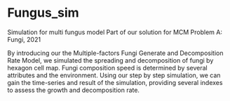# Fungus_sim
Simulation for multi fungus model
Part of our solution for MCM Problem A: Fungi, 2021

By introducing our the Multiple-factors Fungi Generate and Decomposition Rate Model, we simulated the spreading and decomposition of fungi by hexagon cell map.
Fungi composition speed is determined by several attributes and the environment. Using our step by step simulation, we can gain the time-series and result of the simulation, providing several indexes to assess the growth and decomposition rate.

